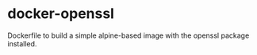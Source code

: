 # docker-openssl

Dockerfile to build a simple alpine-based image with the openssl package
installed.
